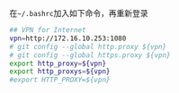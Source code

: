 
在`~/.bashrc`加入如下命令，再重新登录

```bash
## VPN for Internet
vpn=http://172.16.10.253:1080
# git config --global http.proxy ${vpn}
# git config --global https.proxy ${vpn}
export http_proxy=${vpn}
export http_proxys=${vpn}
#export HTTP_PROXY=${vpn}
```
